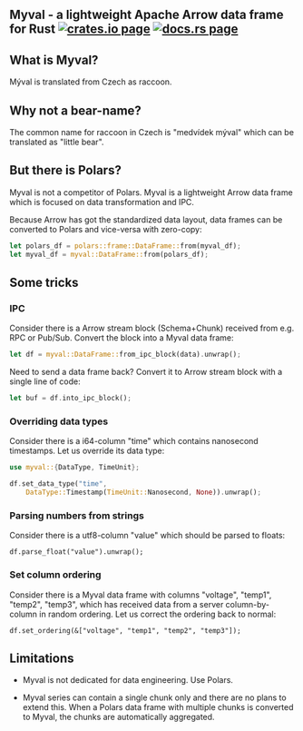 <h2>
  Myval - a lightweight Apache Arrow data frame for Rust
  <a href="https://crates.io/crates/myval"><img alt="crates.io page" src="https://img.shields.io/crates/v/myval.svg"></img></a>
  <a href="https://docs.rs/myval"><img alt="docs.rs page" src="https://docs.rs/myval/badge.svg"></img></a>
</h2>

## What is Myval?

Mýval is translated from Czech as raccoon.

## Why not a bear-name?

The common name for raccoon in Czech is "medvídek mýval" which can be
translated as "little bear".

## But there is Polars?

Myval is not a competitor of Polars. Myval is a lightweight Arrow data frame
which is focused on data transformation and IPC.

Because Arrow has got the standardized data layout, data frames can be
converted to Polars and vice-versa with zero-copy:

```rust
let polars_df = polars::frame::DataFrame::from(myval_df);
let myval_df = myval::DataFrame::from(polars_df);
```

## Some tricks

### IPC

Consider there is a Arrow stream block (Schema+Chunk) received from e.g. RPC or
Pub/Sub. Convert the block into a Myval data frame:

```rust
let df = myval::DataFrame::from_ipc_block(data).unwrap();
```

Need to send a data frame back? Convert it to Arrow stream block with a single
line of code:

```rust
let buf = df.into_ipc_block();
```

### Overriding data types

Consider there is a i64-column "time" which contains nanosecond timestamps. Let
us override its data type:

```rust
use myval::{DataType, TimeUnit};

df.set_data_type("time",
    DataType::Timestamp(TimeUnit::Nanosecond, None)).unwrap();
```

### Parsing numbers from strings

Consider there is a utf8-column "value" which should be parsed to floats:

```
df.parse_float("value").unwrap();
```

### Set column ordering

Consider there is a Myval data frame with columns "voltage", "temp1", "temp2",
"temp3", which has received data from a server column-by-column in random
ordering. Let us correct the ordering back to normal:

```
df.set_ordering(&["voltage", "temp1", "temp2", "temp3"]);
```

## Limitations

* Myval is not dedicated for data engineering. Use Polars.

* Myval series can contain a single chunk only and there are no plans to extend
this. When a Polars data frame with multiple chunks is converted to Myval, the
chunks are automatically aggregated.
